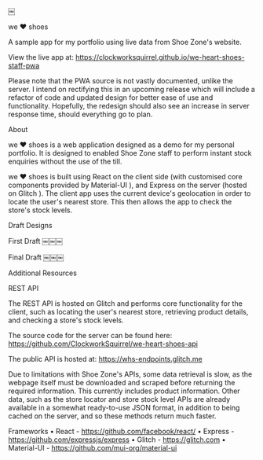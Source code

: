 ￼

we ❤ shoes

A sample app for my portfolio using live data from Shoe Zone's website.

View the live app at: https://clockworksquirrel.github.io/we-heart-shoes-staff-pwa

Please note that the PWA source is not vastly documented, unlike the server. I intend on rectifying this in an upcoming release which will include a refactor of code and updated design for better ease of use and functionality. Hopefully, the redesign should also see an increase in server response time, should everything go to plan.

About

we ❤ shoes is a web application designed as a demo for my personal portfolio. It is designed to enabled Shoe Zone staff to perform instant stock enquiries without the use of the till.

we ❤ shoes is built using React on the client side (with customised core components provided by Material-UI ), and Express on the server (hosted on Glitch ). The client app uses the current device's geolocation in order to locate the user's nearest store. This then allows the app to check the store's stock levels.

Draft Designs

First Draft
￼￼￼

Final Draft
￼￼￼

Additional Resources

REST API

The REST API is hosted on Glitch and performs core functionality for the client, such as locating the user's nearest store, retrieving product details, and checking a store's stock levels.

The source code for the server can be found here: https://github.com/ClockworkSquirrel/we-heart-shoes-api

The public API is hosted at: https://whs-endpoints.glitch.me

Due to limitations with Shoe Zone's APIs, some data retrieval is slow, as the webpage itself must be downloaded and scraped before returning the required information. This currently includes product information. Other data, such as the store locator and store stock level APIs are already available in a somewhat ready-to-use JSON format, in addition to being cached on the server, and so these methods return much faster.

Frameworks
• React - https://github.com/facebook/react/
• Express - https://github.com/expressjs/express
• Glitch - https://glitch.com
• Material-UI - https://github.com/mui-org/material-ui

